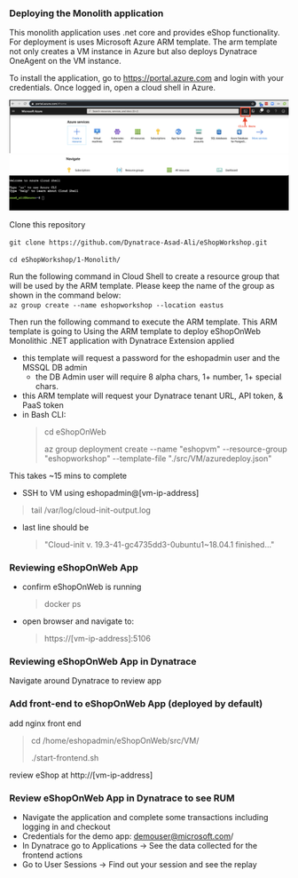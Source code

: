 ### Deploying the Monolith application
This monolith application uses .net core and provides eShop functionality.\
For deployment is uses Microsoft Azure ARM template. The arm template not only creates a VM instance in Azure but also deploys Dynatrace OneAgent on the VM instance.

To install the application, go to https://portal.azure.com and login with your credentials. Once logged in, open a cloud shell in Azure.

![Image of Azure Cloud Shell-1](../images/AzureCloudShell1.png)
![Image of Azure Cloud Shell-2](../images/AzureCloudShell2.png)

Clone this repository

```git clone https://github.com/Dynatrace-Asad-Ali/eShopWorkshop.git```

```cd eShopWorkshop/1-Monolith/```


Run the following command in Cloud Shell to create a resource group that will be used by the ARM template. Please keep the name of the group as shown in the command below:\
```az group create --name eshopworkshop --location eastus```


Then run the following command to execute the ARM template. This ARM template is going to 
Using the ARM template to deploy eShopOnWeb Monolithic .NET application with Dynatrace Extension applied
- this template will request a password for the eshopadmin user and the MSSQL DB admin
  - the DB Admin user will require 8 alpha chars, 1+ number, 1+ special chars.
- this ARM template will request your Dynatrace tenant URL, API token, & PaaS token
- in Bash CLI:
    > cd eShopOnWeb
    >
    > az group deployment create --name "eshopvm" --resource-group "eshopworkshop" --template-file "./src/VM/azuredeploy.json"

This takes ~15 mins to complete

-  SSH to VM using eshopadmin@[vm-ip-address]
  > tail /var/log/cloud-init-output.log 
- last line should be
  > "Cloud-init v. 19.3-41-gc4735dd3-0ubuntu1~18.04.1 finished..."

### Reviewing eShopOnWeb App
- confirm eShopOnWeb is running
  > docker ps 
-  open browser and navigate to: 
    > https://[vm-ip-address]:5106

### Reviewing eShopOnWeb App in Dynatrace
Navigate around Dynatrace to review app

### Add front-end to eShopOnWeb App (deployed by default)
add nginx front end
  > cd /home/eshopadmin/eShopOnWeb/src/VM/
  >
  >  ./start-frontend.sh

review eShop at http://[vm-ip-address]

### Review eShopOnWeb App in Dynatrace to see RUM
- Navigate the application and complete some transactions including logging in and checkout
- Credentials for the demo app: demouser@microsoft.com/ 
- In Dynatrace go to Applications -> See the data collected for the frontend actions 
- Go to User Sessions -> Find out your session and see the replay
